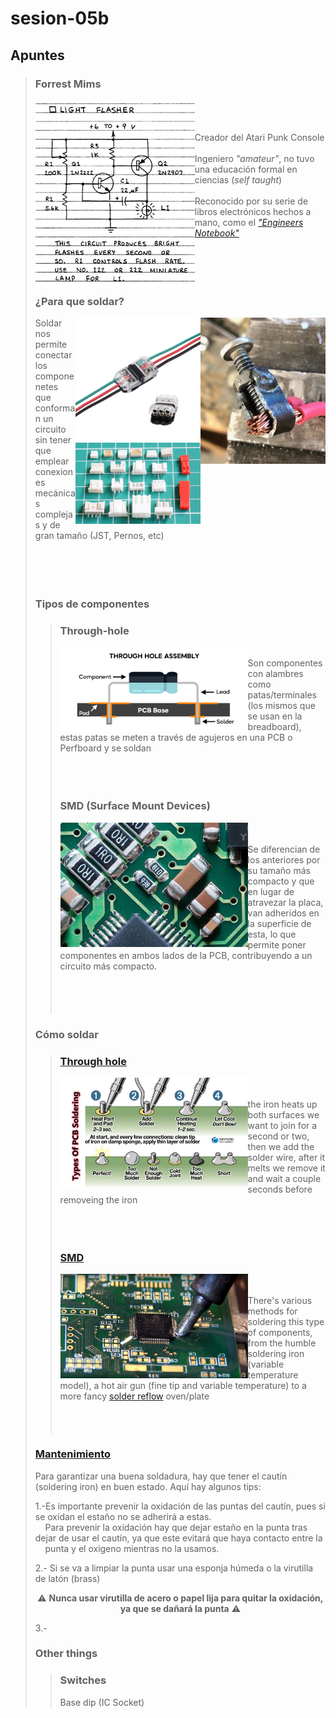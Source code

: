 # sesion-05b

## Apuntes
>
> ### Forrest Mims
> <img align="left" src="./files/Forrest_Mims_hand_drawn_circuit_1983.jpg"> <br/> <br/> <br/> Creador del Atari Punk Console <br/> <br/>
> Ingeniero *"amateur"*, no tuvo una educación formal en ciencias (*self taught*) <br/> <br/>
> Reconocido por su serie de libros electrónicos hechos a mano, como el [*"Engineers Notebook"*](https://github.com/alaricmoore/MiniEngineeringNotebooks/blob/main/The%20Forrest%20Mims%20Engineers%20Notebook.pdf)
> <br/> <br/> <br/> <br/> <br/> 
> ### ¿Para que soldar?
> <img align="right" src="./files/solderless2.jpg" width=200> <img align="right" src="./files/solderless.jpg" width=200> <img align="right" src="./files/JST.jpg" width=200> Soldar nos permite conectar los componenetes que conforman un circuito sin tener que emplear conexiones mecánicas complejas y de gran tamaño (JST, Pernos, etc) <br/> <br/> <br/> <br/> <br/>
>
>
> ### Tipos de componentes
>> ### Through-hole
>> <img align="left" src="./files/Through-Hole-Assembly.png" width=300> <br/> Son componentes con alambres como patas/terminales (los mismos que se usan en la breadboard), estas patas se meten a través de agujeros en una PCB o Perfboard y se soldan
>> <br/> <br/> <br/> <br/>
>> ### SMD (Surface Mount Devices)
>> <img align="left" src="./files/smd.jpeg" width=300> <br/> <br/> Se diferencian de los anteriores por su tamaño más compacto y que en lugar de atravezar la placa, van adheridos en la superficie de esta, lo que permite poner componentes en ambos lados de la PCB, contribuyendo a un circuito más compacto.
>> <br/> <br/> <br/> <br/> <br/>
>
> ### Cómo soldar
>> ### [Through hole](https://youtu.be/3jAw41LRBxU?si=_cKxKc2zExNf6gPp) <br/>
>> <img align="left" src="./files/Through-Hole-Soldering.jpg" width=300> <br/> <br/> the iron heats up both surfaces we want to join for a second or two, then we add the solder wire, after it melts we remove it and wait a couple seconds before removeing the iron <br/> <br/> <br/> <br/>
>> 
>> ### [SMD](https://youtu.be/fYInlAmPnGo?si=X_h2LHiLMA25unwe) <br/>
>> <img align="left" src="./files/Soldar_SMD.jpg" width=300> <br/> <br/> There's various methods for soldering this type of components, from the humble soldering iron (variable temperature model), a hot air gun (fine tip and variable temperature) to a more fancy [solder reflow](https://youtu.be/DYrucIWig24?si=Y5CHW0jy0_b62-el) oven/plate <br/> <br/> <br/> <br/>
>> 
> ### [Mantenimiento](https://youtu.be/Pn6ZESPgxpQ?si=k4FLOCinJwCzV0uI)
> Para garantizar una buena soldadura, hay que tener el cautín (soldering iron) en buen estado. Aquí hay algunos tips: <br/>
>
> 1.-Es importante prevenir la oxidación de las puntas del cautín, pues si se oxidan el estaño no se adherirá a estas. <br/> &nbsp;&nbsp;&nbsp;&nbsp;Para prevenir la oxidación hay que dejar estaño en la punta tras dejar de usar el cautín, ya que este evitará que haya contacto entre la <br/> &nbsp;&nbsp;&nbsp;&nbsp;punta y el oxigeno mientras no la usamos. <br/>
>
> 2.- Si se va a limpiar la punta usar una esponja húmeda o la virutilla de latón (brass) <br/> <p align="center"> :warning: <strong>Nunca usar virutilla de acero o papel lija para quitar la oxidación, ya que se dañará la punta</strong> :warning: </p>
>
> 3.- 
>
> ### Other things
>
>> ### Switches
>>
>> Base dip (IC Socket)
